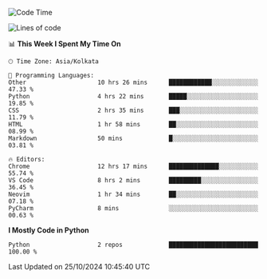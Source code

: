 <!--START_SECTION:waka-->
![Code Time](http://img.shields.io/badge/Code%20Time-354%20hrs%2039%20mins-blue)

![Lines of code](https://img.shields.io/badge/From%20Hello%20World%20I%27ve%20Written-332%20lines%20of%20code-blue)

📊 **This Week I Spent My Time On** 

```text
🕑︎ Time Zone: Asia/Kolkata

💬 Programming Languages: 
Other                    10 hrs 26 mins      ████████████░░░░░░░░░░░░░   47.33 % 
Python                   4 hrs 22 mins       █████░░░░░░░░░░░░░░░░░░░░   19.85 % 
CSS                      2 hrs 35 mins       ███░░░░░░░░░░░░░░░░░░░░░░   11.79 % 
HTML                     1 hr 58 mins        ██░░░░░░░░░░░░░░░░░░░░░░░   08.99 % 
Markdown                 50 mins             █░░░░░░░░░░░░░░░░░░░░░░░░   03.81 % 

🔥 Editors: 
Chrome                   12 hrs 17 mins      ██████████████░░░░░░░░░░░   55.74 % 
VS Code                  8 hrs 2 mins        █████████░░░░░░░░░░░░░░░░   36.45 % 
Neovim                   1 hr 34 mins        ██░░░░░░░░░░░░░░░░░░░░░░░   07.18 % 
PyCharm                  8 mins              ░░░░░░░░░░░░░░░░░░░░░░░░░   00.63 % 
```

**I Mostly Code in Python** 

```text
Python                   2 repos             █████████████████████████   100.00 % 
```




 Last Updated on 25/10/2024 10:45:40 UTC
<!--END_SECTION:waka-->
